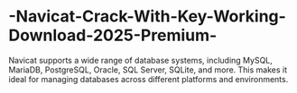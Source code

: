 # -Navicat-Crack-With-Key-Working-Download-2025-Premium-
Navicat supports a wide range of database systems, including MySQL, MariaDB, PostgreSQL, Oracle, SQL Server, SQLite, and more. This makes it ideal for managing databases across different platforms and environments.
